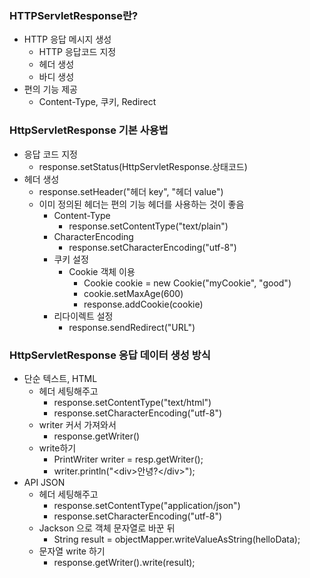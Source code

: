 ### HTTPServletResponse란?
- HTTP 응답 메시지 생성
	- HTTP 응답코드 지정
	- 헤더 생성
	- 바디 생성
- 편의 기능 제공
	- Content-Type, 쿠키, Redirect
### HttpServletResponse 기본 사용법
- 응답 코드 지정
	- response.setStatus(HttpServletResponse.상태코드)
- 헤더 생성
	- response.setHeader("헤더 key", "헤더 value")
	- 이미 정의된 헤더는 편의 기능 헤더를 사용하는 것이 좋음
		- Content-Type
			- response.setContentType("text/plain")
		- CharacterEncoding
			- response.setCharacterEncoding("utf-8")
		- 쿠키 설정
			- Cookie 객체 이용
				- Cookie cookie = new Cookie("myCookie", "good")
				- cookie.setMaxAge(600)
				- response.addCookie(cookie)
		- 리다이렉트 설정
			- response.sendRedirect("URL")

### HttpServletResponse 응답 데이터 생성 방식
- 단순 텍스트, HTML
	- 헤더 세팅해주고
		- response.setContentType("text/html")
		- response.setCharacterEncoding("utf-8")
	- writer 커서 가져와서
		- response.getWriter()
	- write하기
		- PrintWriter writer = resp.getWriter();
		- writer.println("\<div>안녕?\</div>");
- API JSON
	- 헤더 세팅해주고
		- response.setContentType("application/json")
		- response.setCharacterEncoding("utf-8")
	- Jackson 으로 객체 문자열로 바꾼 뒤
		- String result = objectMapper.writeValueAsString(helloData);
	- 문자열 write 하기
		- response.getWriter().write(result);
